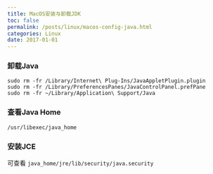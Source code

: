 ```yaml
---
title: MacOS安装与卸载JDK
toc: false
permalink: /posts/linux/macos-config-java.html
categories: Linux
date: 2017-01-01
---
```


### 卸载Java

```shell
sudo rm -fr /Library/Internet\ Plug-Ins/JavaAppletPlugin.plugin
sudo rm -fr /Library/PreferencesPanes/JavaControlPanel.prefPane
sudo rm -fr ~/Library/Application\ Support/Java
```

### 查看Java Home

```shell
/usr/libexec/java_home
```

### 安装JCE

可查看 `java_home/jre/lib/security/java.security`
